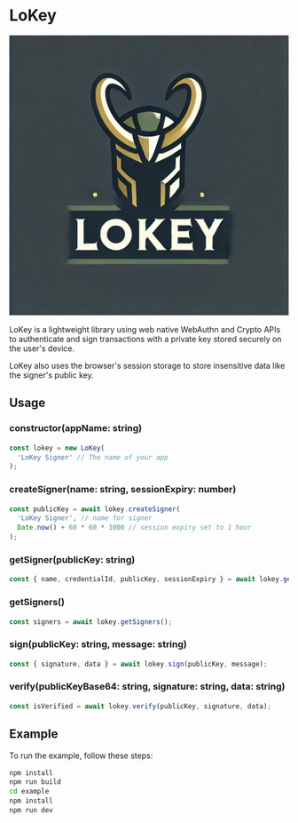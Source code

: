 # LoKey

![LoKey](https://github.com/orbs-network/lokey/blob/main/src/images/lokey-logo2.png?raw=true)

LoKey is a lightweight library using web native WebAuthn and Crypto APIs to authenticate and sign transactions with a private key stored securely on the user's device.

LoKey also uses the browser's session storage to store insensitive data like the signer's public key.

## Usage

### constructor(appName: string)

```javascript
const lokey = new LoKey(
  'LoKey Signer' // The name of your app
);
```

### createSigner(name: string, sessionExpiry: number)

```javascript
const publicKey = await lokey.createSigner(
  'LoKey Signer', // name for signer
  Date.now() + 60 * 60 * 1000 // session expiry set to 1 hour
);
```

### getSigner(publicKey: string)

```javascript
const { name, credentialId, publicKey, sessionExpiry } = await lokey.getSigner(publicKey);
```

### getSigners()

```javascript
const signers = await lokey.getSigners();
```

### sign(publicKey: string, message: string)

```javascript
const { signature, data } = await lokey.sign(publicKey, message);
```

### verify(publicKeyBase64: string, signature: string, data: string)

```javascript
const isVerified = await lokey.verify(publicKey, signature, data);
```

## Example

To run the example, follow these steps:

```bash
npm install
npm run build
cd example
npm install
npm run dev
```
